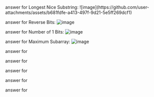 <p>answer for Longest Nice Substring: ![image](https://github.com/user-attachments/assets/b681fdfe-a413-497f-9d21-5e5ff269dcf1)</p>

answer for Reverse Bits: ![image](https://github.com/user-attachments/assets/2660d963-194b-431f-b719-76e108e28236)

answer for Number of 1 Bits: ![image](https://github.com/user-attachments/assets/18474b56-d0d7-49f1-bd4e-8ebd936d426a)

answer for Maximum Subarray: ![image](https://github.com/user-attachments/assets/5d344873-cf31-410b-b814-559b2832c1a7)

answer for 

answer for 

answer for 

answer for 

answer for 

